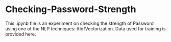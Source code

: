 # Checking-Password-Strength
This .ipynb file is an experiment on checking the strength of Password using one of the NLP techniques: tfidfVectorization. Data used for training is provided here.
